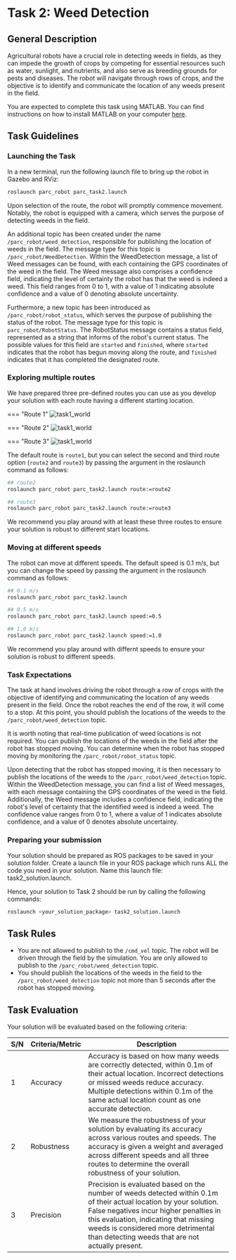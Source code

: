 # Task 2: Weed Detection

## General Description

Agricultural robots have a crucial role in detecting weeds in fields, as they can impede the growth of crops by competing for essential resources such as water, sunlight, and nutrients, and also serve as breeding grounds for pests and diseases. The robot will navigate through rows of crops, and the objective is to identify and communicate the location of any weeds present in the field.

You are expected to complete this task using MATLAB. You can find instructions on how to install MATLAB on your computer [here](/documentation-2023/getting-started-tutorials/introduction-to-matlab/#getting-started).

## Task Guidelines

### Launching the Task

In a new terminal, run the following launch file to bring up the robot in Gazebo and RViz:

```bash
roslaunch parc_robot parc_task2.launch
```

Upon selection of the route, the robot will promptly commence movement. Notably, the robot is equipped with a camera, which serves the purpose of detecting weeds in the field.

An additional topic has been created under the name `/parc_robot/weed_detection`, responsible for publishing the location of weeds in the field. The message type for this topic is `/parc_robot/WeedDetection`. Within the WeedDetection message, a list of Weed messages can be found, with each containing the GPS coordinates of the weed in the field. The Weed message also comprises a confidence field, indicating the level of certainty the robot has that the weed is indeed a weed. This field ranges from 0 to 1, with a value of 1 indicating absolute confidence and a value of 0 denoting absolute uncertainty.

Furthermore, a new topic has been introduced as `/parc_robot/robot_status`, which serves the purpose of publishing the status of the robot. The message type for this topic is `parc_robot/RobotStatus`. The RobotStatus message contains a status field, represented as a string that informs of the robot's current status. The possible values for this field are `started` and `finished`, where `started` indicates that the robot has begun moving along the route, and `finished` indicates that it has completed the designated route.

### Exploring multiple routes

We have prepared three pre-defined routes you can use as you develop your solution with each route having a different starting location.

=== "Route 1"
    ![task1_world](../assets/Task2Route1.png)

=== "Route 2"
    ![task1_world](../assets/Task2Route2.png)

=== "Route 3"
    ![task1_world](../assets/Task2Route3.png)


The default route is `route1`, but you can select the second and third route option (`route2` and `route3`) by passing the argument in the roslaunch command as follows: 

```bash
## route2
roslaunch parc_robot parc_task2.launch route:=route2

## route3
roslaunch parc_robot parc_task2.launch route:=route3
```

We recommend you play around with at least these three routes to ensure your solution is robust to different start locations.

### Moving at different speeds

The robot can move at different speeds. The default speed is 0.1 m/s, but you can change the speed by passing the argument in the roslaunch command as follows:

```bash
## 0.1 m/s
roslaunch parc_robot parc_task2.launch

## 0.5 m/s
roslaunch parc_robot parc_task2.launch speed:=0.5

## 1.0 m/s
roslaunch parc_robot parc_task2.launch speed:=1.0
```

We recommend you play around with differnt speeds to ensure your solution is robust to different speeds.

### Task Expectations

The task at hand involves driving the robot through a row of crops with the objective of identifying and communicating the location of any weeds present in the field. Once the robot reaches the end of the row, it will come to a stop. At this point, you should publish the locations of the weeds to the `/parc_robot/weed_detection` topic.

It is worth noting that real-time publication of weed locations is not required. You can publish the locations of the weeds in the field after the robot has stopped moving. You can determine when the robot has stopped moving by monitoring the `/parc_robot/robot_status` topic.

Upon detecting that the robot has stopped moving, it is then necessary to publish the locations of the weeds to the `/parc_robot/weed_detection` topic. Within the WeedDetection message, you can find a list of Weed messages, with each message containing the GPS coordinates of the weed in the field. Additionally, the Weed message includes a confidence field, indicating the robot's level of certainty that the identified weed is indeed a weed. The confidence value ranges from 0 to 1, where a value of 1 indicates absolute confidence, and a value of 0 denotes absolute uncertainty.

### Preparing your submission

Your solution should be prepared as ROS packages to be saved in your solution folder. Create a launch file in your ROS package which runs ALL the code you need in your solution. Name this launch file: task2_solution.launch.

Hence, your solution to Task 2 should be run by calling the following commands:

```bash
roslaunch <your_solution_package> task2_solution.launch
```

## Task Rules

* You are not allowed to publish to the `/cmd_vel` topic. The robot will be driven through the field by the simulation. You are only allowed to publish to the `/parc_robot/weed_detection` topic.
* You should publish the locations of the weeds in the field to the `/parc_robot/weed_detection` topic not more than 5 seconds after the robot has stopped moving.

## Task Evaluation

Your solution will be evaluated based on the following criteria:

| S/N | Criteria/Metric | Description |
| ----------- | ----------- | ------- |
| 1 | Accuracy | Accuracy is based on how many weeds are correctly detected, within 0.1m of their actual location. Incorrect detections or missed weeds reduce accuracy. Multiple detections within 0.1m of the same actual location count as one accurate detection. |
| 2 | Robustness | We measure the robustness of your solution by evaluating its accuracy across various routes and speeds. The accuracy is given a weight and averaged across different speeds and all three routes to determine the overall robustness of your solution. |
| 3 | Precision | Precision is evaluated based on the number of weeds detected within 0.1m of their actual location by your solution. False negatives incur higher penalties in this evaluation, indicating that missing weeds is considered more detrimental than detecting weeds that are not actually present. |

